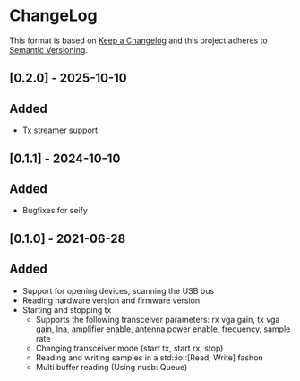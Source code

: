 # ChangeLog

This format is based on [Keep a Changelog](https://keepachangelog.com/)
and this project adheres to [Semantic Versioning](https://semver.org).


## [0.2.0] - 2025-10-10
## Added
* Tx streamer support

## [0.1.1] - 2024-10-10
## Added
* Bugfixes for seify

## [0.1.0] - 2021-06-28
## Added
* Support for opening devices, scanning the USB bus
* Reading hardware version and firmware version
* Starting and stopping tx
  * Supports the following transceiver parameters: rx vga gain, tx vga gain, lna, amplifier enable, antenna power enable, frequency, sample rate
  * Changing transceiver mode (start tx, start rx, stop)
  * Reading and writing samples in a std::io::[Read, Write] fashon
  * Multi buffer reading (Using nusb::Queue)

